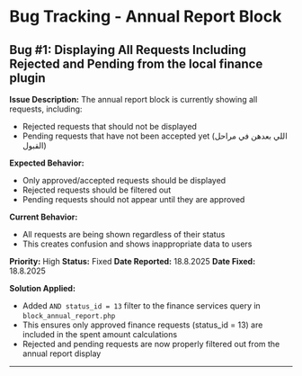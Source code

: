 # Bug Tracking - Annual Report Block

## Bug #1: Displaying All Requests Including Rejected and Pending from the local finance plugin

**Issue Description:**
The annual report block is currently showing all requests, including:
- Rejected requests that should not be displayed
- Pending requests that have not been accepted yet (اللي بعدهن في مراحل القبول)

**Expected Behavior:**
- Only approved/accepted requests should be displayed
- Rejected requests should be filtered out
- Pending requests should not appear until they are approved

**Current Behavior:**
- All requests are being shown regardless of their status
- This creates confusion and shows inappropriate data to users

**Priority:** High
**Status:** Fixed
**Date Reported:** 18.8.2025
**Date Fixed:** 18.8.2025

**Solution Applied:**
- Added `AND status_id = 13` filter to the finance services query in `block_annual_report.php`
- This ensures only approved finance requests (status_id = 13) are included in the spent amount calculations
- Rejected and pending requests are now properly filtered out from the annual report display

---
